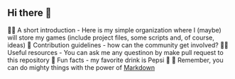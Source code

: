 ## Hi there 👋

🙋‍♀️ A short introduction - Here is my simple organization where I (maybe) will store my games (include project files, some scripts and, of course, ideas)
🌈 Contribution guidelines - how can the community get involved?
👩‍💻 Useful resources - You can ask me any questinon by make pull request to this repository
🍿 Fun facts - my favorite drink is Pepsi 🍺
🧙 Remember, you can do mighty things with the power of [Markdown](https://docs.github.com/github/writing-on-github/getting-started-with-writing-and-formatting-on-github/basic-writing-and-formatting-syntax)

